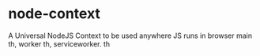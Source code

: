 # node-context
A Universal NodeJS Context to be used anywhere JS runs in browser main th, worker th, serviceworker. th
